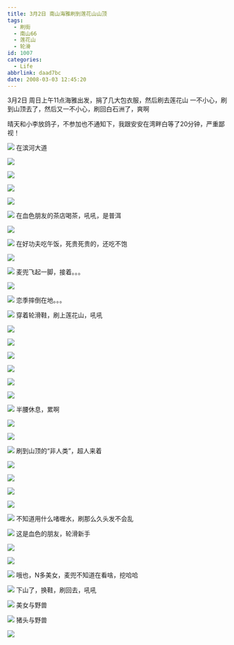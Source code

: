```yaml
---
title: 3月2日 南山海雅刷到莲花山山顶
tags:
  - 刷街
  - 南山66
  - 莲花山
  - 轮滑
id: 1007
categories:
  - Life
abbrlink: daad7bc
date: 2008-03-03 12:45:20
---
```


3月2日 周日上午11点海雅出发，捐了几大包衣服，然后刷去莲花山 
一不小心，刷到山顶去了，然后又一不小心，刷回白石洲了，爽啊 

晴天和小李放鸽子，不参加也不通知下，我跟安安在湾畔白等了20分钟，严重鄙视！ 

![](/images/2008/03/03_123144_9369.jpg) 
在滨河大道 

![](/images/2008/03/03_123154_9370.jpg) 

![](/images/2008/03/03_123200_9371.jpg) 

![](/images/2008/03/03_123205_9372.jpg) 

![](/images/2008/03/03_123211_9373.jpg) 

![](/images/2008/03/03_123216_9374.jpg) 
在血色朋友的茶店喝茶，吼吼，是普洱 

![](/images/2008/03/03_123317_9375.jpg) 

![](/images/2008/03/03_123350_9376.jpg) 
在好功夫吃午饭，死贵死贵的，还吃不饱 

![](/images/2008/03/03_123422_9377.jpg) 

![](/images/2008/03/03_123448_9378.jpg) 
麦兜飞起一脚，接着。。。 

![](/images/2008/03/03_123435_9379.jpg) 

![](/images/2008/03/03_123456_9380.jpg) 
恋季摔倒在地。。。 

![](/images/2008/03/03_123548_9381.jpg) 
穿着轮滑鞋，刷上莲花山，吼吼 

![](/images/2008/03/03_123615_9382.jpg) 

![](/images/2008/03/03_123620_9383.jpg) 

![](/images/2008/03/03_123624_9384.jpg) 

![](/images/2008/03/03_123650_9385.jpg) 

![](/images/2008/03/03_123656_9386.jpg) 

![](/images/2008/03/03_123700_9387.jpg) 

![](/images/2008/03/03_123705_9388.jpg) 
半腰休息，累啊 

![](/images/2008/03/03_123725_9389.jpg) 

![](/images/2008/03/03_123734_9390.jpg) 

![](/images/2008/03/03_123743_9391.jpg) 
刷到山顶的“非人类”，超人来着 

![](/images/2008/03/03_123814_9392.jpg) 

![](/images/2008/03/03_123820_9393.jpg) 

![](/images/2008/03/03_123834_9394.jpg) 

![](/images/2008/03/03_123932_9395.jpg) 

![](/images/2008/03/03_123940_9396.jpg) 
不知道用什么啫喱水，刷那么久头发不会乱 

![](/images/2008/03/03_124020_9397.jpg) 
这是血色的朋友，轮滑新手 

![](/images/2008/03/03_124050_9398.jpg) 

![](/images/2008/03/03_124056_9399.jpg) 

![](/images/2008/03/03_124103_9400.jpg) 
哦也，N多美女，麦兜不知道在看啥，挖哈哈 

![](/images/2008/03/03_124117_9401.jpg) 
下山了，换鞋，刷回去，吼吼 

![](/images/2008/03/03_124134_9402.jpg) 
美女与野兽 

![](/images/2008/03/03_124222_9403.jpg) 
猪头与野兽 

![](/images/2008/03/03_124248_9404.jpg)